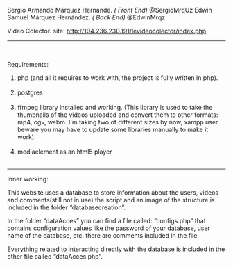 Sergio Armando Márquez Hernánde. *( Front End)*  @SergioMrqUz
Edwin Samuel Márquez Hernández. *( Back End)*  @EdwinMrqz

Video Colector.  site: http://104.236.230.191/levideocolector/index.php <br>

------
<br>

Requirements:<br> 

1. php (and all it requires to work with, the project is fully written in php). <br> <br>
2. postgres <br><br>
3. ffmpeg library installed and working. (This library is used to take the thumbnails of the videos uploaded and convert them to other formats: mp4, ogv, webm. I'm taking two of different sizes by now, xampp user beware you may have to update some libraries manually to make it work).<br><br>
4. mediaelement as an html5 player<br> <br>


-----
Inner working: <br>

This website uses a database to store information about the users, videos and comments(still not in use) 
the script and an image of the structure is included in the folder “databasecreation”.

In the folder “dataAcces” you can find a file called: “configs.php” that contains configuration values like the password of your database, user name of the database, etc. there are comments included in the file. 

Everything related to interacting directly with the database is included in the other file called “dataAcces.php”.

 
